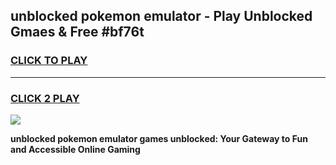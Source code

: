 
## unblocked pokemon emulator - Play Unblocked Gmaes & Free #bf76t
<h3>
<a href="https://news.freeplayer.one?title=unblocked_pokemon_emulator&ref=03M">CLICK TO PLAY</a></h3>
<hr>

<h3>
<a href="https://news.freeplayer.one?title=unblocked_pokemon_emulator&ref=03M">CLICK 2 PLAY</a>
  
</h3>

<a href="https://news.freeplayer.one?title=unblocked_pokemon_emulator&ref=03M"><img src="https://clearcache.store/games.png"></a>


**unblocked pokemon emulator games unblocked: Your Gateway to Fun and Accessible Online Gaming**
